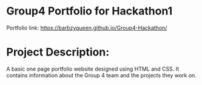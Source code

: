 # Group4 Portfolio for Hackathon1
Portfolio link: https://barbzyqueen.github.io/Group4-Hackathon/

# Project Description: 
A basic one page portfolio website designed using HTML and CSS.
It contains information about the Group 4 team and the projects they work on.
